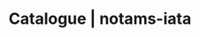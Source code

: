 ---
layout: dataset
title: Catalogue | notams-iata
data:
  topics:
    - travel
  challenges:
    - aloha
  resources:
    - type: data
      url: >-
        https://docs.google.com/spreadsheets/d/e/2PACX-1vTxATUFm0tR6Vqq-UAOuqQ-BoQDvYYEe-BmJ20s50yBKDHEifGofP2P1LJ4jWFIu0Pb_4kRhQeyhHmn/pub?gid=0&single=true&output=csv
      format: csv
  id: notams-iata
  sharing: public
  tags: 'iata, notams, aviation'
  update_frequency: daily
  title: COVID-19 travel restrictions by country.csv
  url: >-
    https://data.humdata.org/dataset/covid-19-global-travel-restrictions-and-airline-information
  author: IATA

---